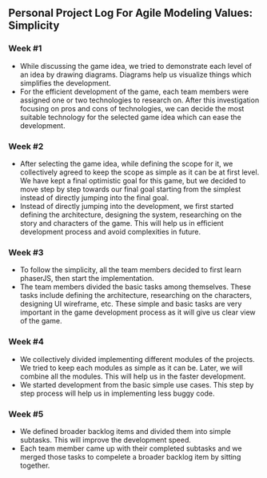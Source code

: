 ## Personal Project Log For Agile Modeling Values: Simplicity

### Week #1
* While discussing the game idea, we tried to demonstrate each level of an idea by drawing diagrams. Diagrams help us visualize things which simplifies the development.
* For the efficient development of the game, each team members were assigned one or two technologies to research on. After this investigation focusing on pros and cons of technologies, we can decide the most suitable technology for the selected game idea which can ease the development.

### Week #2
* After selecting the game idea, while defining the scope for it, we collectively agreed to keep the scope as simple as it can be at first level. We have kept a final optimistic goal for this game, but we decided to move step by step towards our final goal starting from the simplest instead of directly jumping into the final goal.
* Instead of directly jumping into the development, we first started defining the architecture, designing the system, researching on the story and characters of the game. This will help us in efficient development process and avoid complexities in future.

### Week #3
* To follow the simplicity, all the team members decided to first learn phaserJS, then start the implementation.
* The team members divided the basic tasks among themselves. These tasks include defining the architecture, researching on the characters, designing UI wireframe, etc. These simple and basic tasks are very important in the game development process as it will give us clear view of the game.

### Week #4
* We collectively divided implementing different modules of the projects. We tried to keep each modules as simple as it can be. Later, we will combine all the modules. This will help us in the faster development.
* We started development from the basic simple use cases. This step by step process will help us in implementing less buggy code.

### Week #5
* We defined broader backlog items and divided them into simple subtasks. This will improve the development speed.
* Each team member came up with their completed subtasks and we merged those tasks to compelete a broader backlog item by sitting together.